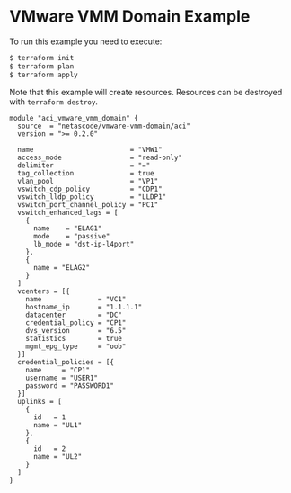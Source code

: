 <!-- BEGIN_TF_DOCS -->
# VMware VMM Domain Example

To run this example you need to execute:

```bash
$ terraform init
$ terraform plan
$ terraform apply
```

Note that this example will create resources. Resources can be destroyed with `terraform destroy`.

```hcl
module "aci_vmware_vmm_domain" {
  source  = "netascode/vmware-vmm-domain/aci"
  version = ">= 0.2.0"

  name                        = "VMW1"
  access_mode                 = "read-only"
  delimiter                   = "="
  tag_collection              = true
  vlan_pool                   = "VP1"
  vswitch_cdp_policy          = "CDP1"
  vswitch_lldp_policy         = "LLDP1"
  vswitch_port_channel_policy = "PC1"
  vswitch_enhanced_lags = [
    {
      name    = "ELAG1"
      mode    = "passive"
      lb_mode = "dst-ip-l4port"
    },
    {
      name = "ELAG2"
    }
  ]
  vcenters = [{
    name              = "VC1"
    hostname_ip       = "1.1.1.1"
    datacenter        = "DC"
    credential_policy = "CP1"
    dvs_version       = "6.5"
    statistics        = true
    mgmt_epg_type     = "oob"
  }]
  credential_policies = [{
    name     = "CP1"
    username = "USER1"
    password = "PASSWORD1"
  }]
  uplinks = [
    {
      id   = 1
      name = "UL1"
    },
    {
      id   = 2
      name = "UL2"
    }
  ]
}
```
<!-- END_TF_DOCS -->
